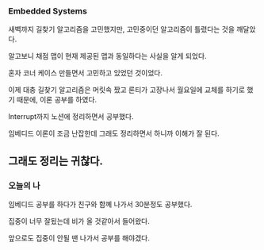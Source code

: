 ### Embedded Systems
새벽까지 길찾기 알고리즘을 고민했지만, 고민중이던 알고리즘이 틀렸다는 것을 깨달았다.

알고보니 채점 맵이 현재 제공된 맵과 동일하다는 사실을 알게 되었다.

혼자 코너 케이스 만들면서 고민하고 있었던 것이었다.

이제 대충 길찾기 알고리즘은 머릿속 짰고 론티가 고장나서 월요일에 교체를 하기로 했기 때문에, 이론 공부를 하였다. 

Interrupt까지 노션에 정리하면서 공부했다. 

임베디드 이론이 조금 난잡한데 그래도 정리하면서 하니까 이해가 잘 된다.

그래도 정리는 귀찮다.
---
### 오늘의 나
임베디드 공부를 하다가 친구와 함꼐 나가서 30분정도 공부했다.

집중이 너무 잘됬는데 비가 올 것같아서 들어왔다.

앞으로도 집중이 안될 땐 나가서 공부를 해야겠다.

